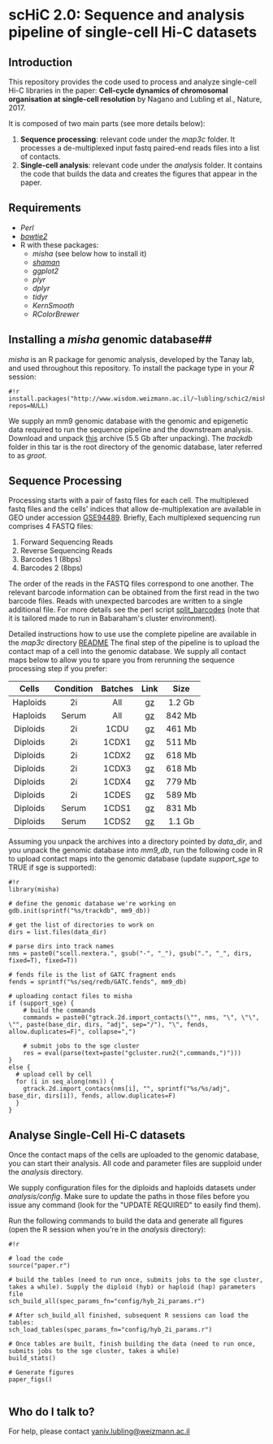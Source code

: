 # scHiC 2.0: Sequence and analysis pipeline of single-cell Hi-C datasets #

## Introduction ##

This repository provides the code used to process and analyze single-cell Hi-C libraries in the paper: **Cell-cycle dynamics of chromosomal organisation at single-cell resolution** by Nagano and Lubling et al., Nature, 2017.

It is composed of two main parts (see more details below):

1. **Sequence processing**: relevant code under the _map3c_ folder. It processes a de-multiplexed input fastq paired-end reads files into a list of contacts. 
2. **Single-cell analysis**: relevant code under the _analysis_ folder. It contains the code that builds the data and creates the figures that appear in the paper. 

## Requirements ##
- _Perl_ 
- [_bowtie2_](http://bowtie-bio.sourceforge.net/bowtie2/index.shtml) 
- R with these packages:
    * _misha_ (see below how to install it)
    * [_shaman_](https://bitbucket.org/tanaylab/shaman)
    * _ggplot2_
    * _plyr_
    * _dplyr_
    * _tidyr_
    * _KernSmooth_
    * _RColorBrewer_


## Installing a _misha_ genomic database##
_misha_ is an R package for genomic analysis, developed by the Tanay lab, and used throughout this repository. To install the package type in your _R_ session:
```
#!r
install.packages("http://www.wisdom.weizmann.ac.il/~lubling/schic2/misha_3.5.6.tar.gz", repos=NULL)
```

We supply an mm9 genomic database with the genomic and epigenetic data required to run the sequence pipeline and the downstream analysis. Download and unpack [this](http://www.wisdom.weizmann.ac.il/~lubling/schic2/schic2_mm9_db.tar.gz) archive (5.5 Gb after unpacking). The _trackdb_ folder in this tar is the root directory of the genomic database, later referred to as _groot_.

## Sequence Processing ##
Processing starts with a pair of fastq files for each cell. The multiplexed fastq files and the cells' indices that allow de-multiplexation are available in GEO under accession [GSE94489](http://www.ncbi.nlm.nih.gov/geo/query/acc.cgi?acc=GSE94489). 
Briefly, Each multiplexed sequencing run comprises 4 FASTQ files: 

1. Forward Sequencing Reads
2. Reverse Sequencing Reads
3. Barcodes 1 (8bps)
4. Barcodes 2 (8bps)

The order of the reads in the FASTQ files correspond to one another. The relevant barcode information can be obtained from the first read in the two barcode files. Reads with unexpected barcodes are written to a single additional file. For more details see the perl script [split_barcodes](https://bitbucket.org/tanaylab/schic2/src/68d7972f64ac2fd32b7c31c5041b39a7176bf14d/map3c/split_barcodes?at=default) (note that it is tailored made to run in Babaraham's cluster environment).


Detailed instructions how to use use the complete pipeline are available in the _map3c_ directory [README](https://bitbucket.org/tanaylab/schic2/src/99f42eeb660931fdef5d66e3d306be2141310d9f/map3c/?at=default)
The final step of the pipeline is to upload the contact map of a cell into the genomic database. We supply all contact maps below to allow you to spare you from rerunning the sequence processing step if you prefer:

|Cells     |Condition  |Batches|Link   |Size |
|:--------:|:---------:|:--------:|:----:|:--------:|
|Haploids |2i |All| [gz](http://compgenomics.weizmann.ac.il/files/archives/schic_hap_2i_adj_files.tar.gz)|1.2 Gb|
|Haploids |Serum |All| [gz](http://compgenomics.weizmann.ac.il/files/archives/schic_hap_serum_adj_files.tar.gz)|842 Mb|
|Diploids |2i |1CDU| [gz](http://compgenomics.weizmann.ac.il/files/archives/schic_hyb_1CDU_adj_files.tar.gz)|461 Mb|
|Diploids |2i |1CDX1| [gz](http://compgenomics.weizmann.ac.il/files/archives/schic_hyb_1CDX1_adj_files.tar.gz)|511 Mb|
|Diploids |2i |1CDX2| [gz](http://compgenomics.weizmann.ac.il/files/archives/schic_hyb_1CDX2_adj_files.tar.gz)|618 Mb|
|Diploids |2i |1CDX3| [gz](http://compgenomics.weizmann.ac.il/files/archives/schic_hyb_1CDX3_adj_files.tar.gz)|618 Mb|
|Diploids |2i |1CDX4| [gz](http://compgenomics.weizmann.ac.il/files/archives/schic_hyb_1CDX4_adj_files.tar.gz)|779 Mb|
|Diploids |2i |1CDES| [gz](http://compgenomics.weizmann.ac.il/files/archives/schic_hyb_1CDES_adj_files.tar.gz)|589 Mb|
|Diploids |Serum |1CDS1| [gz](http://compgenomics.weizmann.ac.il/files/archives/schic_hyb_1CDS1_adj_files.tar.gz)|831 Mb|
|Diploids |Serum |1CDS2| [gz](http://compgenomics.weizmann.ac.il/files/archives/schic_hyb_1CDS2_adj_files.tar.gz)|1.1 Gb|

Assuming you unpack the archives into a directory pointed by _data_dir_, and you unpack the genomic database into _mm9_db_, run the following code in R to upload contact maps into the genomic database (update _support_sge_ to TRUE if sge is supported):
```
#!r
library(misha)

# define the genomic database we're working on
gdb.init(sprintf("%s/trackdb", mm9_db)) 

# get the list of directories to work on
dirs = list.files(data_dir)

# parse dirs into track names
nms = paste0("scell.nextera.", gsub("-", "_"), gsub(".", "_", dirs, fixed=T), fixed=T))

# fends file is the list of GATC fragment ends
fends = sprintf("%s/seq/redb/GATC.fends", mm9_db)

# uploading contact files to misha
if (support_sge) {
    # build the commands
    commands = paste0("gtrack.2d.import_contacts(\"", nms, "\", \"\", \"", paste(base_dir, dirs, "adj", sep="/"), "\", fends, allow.duplicates=F)", collapse=",")
    
    # submit jobs to the sge cluster
    res = eval(parse(text=paste("gcluster.run2(",commands,")")))
}
else {
  # upload cell by cell
  for (i in seq_along(nms)) {
    gtrack.2d.import_contacs(nms[i], "", sprintf("%s/%s/adj", base_dir, dirs[i]), fends, allow.duplicates=F)
  }
}
```

## Analyse Single-Cell Hi-C datasets ##
Once the contact maps of the cells are uploaded to the genomic database, you can start their analysis. All code and parameter files are supploid under the _analysis_ directory. 

We supply configuration files for the diploids and haploids datasets under _analysis/config_. Make sure to update the paths in those files before you issue any command (look for the "UPDATE REQUIRED" to easily find them).

Run the following commands to build the data and generate all figures (open the R session when you're in the _analysis_ directory):

```
#!r

# load the code
source("paper.r")

# build the tables (need to run once, submits jobs to the sge cluster, takes a while). Supply the diploid (hyb) or haploid (hap) parameters file
sch_build_all(spec_params_fn="config/hyb_2i_params.r")

# After sch_build_all finished, subsequent R sessions can load the tables:
sch_load_tables(spec_params_fn="config/hyb_2i_params.r")

# Once tables are built, finish building the data (need to run once, submits jobs to the sge cluster, takes a while)
build_stats()

# Generate figures
paper_figs()


```

## Who do I talk to? ##
For help, please contact yaniv.lubling@weizmann.ac.il